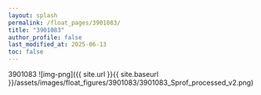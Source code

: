 ```yaml
---
layout: splash
permalink: /float_pages/3901083/
title: "3901083"
author_profile: false
last_modified_at: 2025-06-13
toc: false
---
```

 
3901083
![img-png]({{ site.url }}{{ site.baseurl }}/assets/images/float_figures/3901083/3901083_Sprof_processed_v2.png)